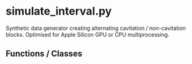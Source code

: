 # simulate_interval.py

Synthetic data generator creating alternating cavitation / non-cavitation blocks. Optimised for Apple Silicon GPU or CPU multiprocessing.

## Functions / Classes